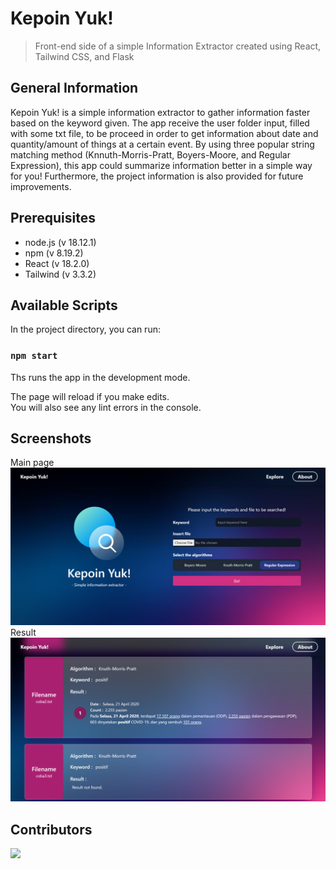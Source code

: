 # Kepoin Yuk!
> Front-end side of a simple Information Extractor created using React, Tailwind CSS, and Flask

## General Information
Kepoin Yuk! is a simple information extractor to gather information faster based on the keyword given. The app receive the user folder input, filled with some txt file, to be proceed in order to get information about date and quantity/amount of things at a certain event. By using three popular string matching method (Knnuth-Morris-Pratt, Boyers-Moore, and Regular Expression), this app could summarize information better in a simple way for you! Furthermore, the project information is also provided for future improvements.

## Prerequisites
- node.js (v 18.12.1)
- npm (v 8.19.2)
- React (v 18.2.0)
- Tailwind (v 3.3.2)

## Available Scripts
In the project directory, you can run:

### `npm start`

Ths runs the app in the development mode.

The page will reload if you make edits.<br />
You will also see any lint errors in the console.

## Screenshots
Main page
![demo1](img/screenshot1.PNG)
Result
![demo2](img/screenshot2.PNG)

## Contributors
<a href = "https://github.com/mikeleo03/markdown-editor/graphs/contributors">
  <img src = "https://contrib.rocks/image?repo=mikeleo03/markdown-editor"/>
</a>